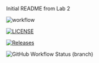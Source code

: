 Initial README from Lab 2

![workflow](https://github.com/sd-napier/devops/actions/workflows/main.yml/badge.svg)

[![LICENSE](https://img.shields.io/github/license/sd-napier/devops.svg?style=flat-square)](https://github.com/sd-napier/devops/blob/master/LICENSE)

[![Releases](https://img.shields.io/github/release/sd-napier/devops/all.svg?style=flat-square)](https://github.com/sd-napier/devops/releases)

![GitHub Workflow Status (branch)](https://img.shields.io/github/workflow/status/sd-napier/devops/Hello_World_Workflow/develop?style=flat-square)